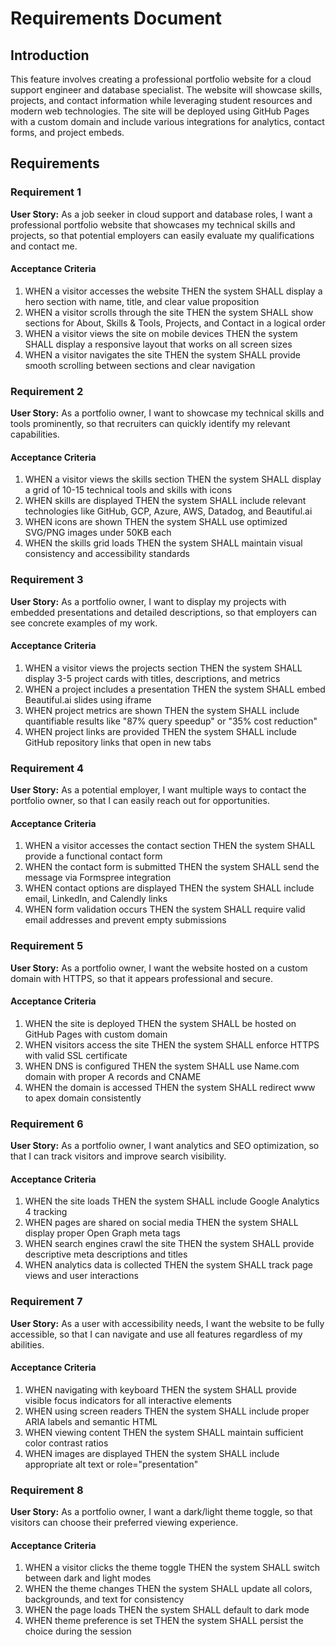 # Requirements Document

## Introduction

This feature involves creating a professional portfolio website for a cloud support engineer and database specialist. The website will showcase skills, projects, and contact information while leveraging student resources and modern web technologies. The site will be deployed using GitHub Pages with a custom domain and include various integrations for analytics, contact forms, and project embeds.

## Requirements

### Requirement 1

**User Story:** As a job seeker in cloud support and database roles, I want a professional portfolio website that showcases my technical skills and projects, so that potential employers can easily evaluate my qualifications and contact me.

#### Acceptance Criteria

1. WHEN a visitor accesses the website THEN the system SHALL display a hero section with name, title, and clear value proposition
2. WHEN a visitor scrolls through the site THEN the system SHALL show sections for About, Skills & Tools, Projects, and Contact in a logical order
3. WHEN a visitor views the site on mobile devices THEN the system SHALL display a responsive layout that works on all screen sizes
4. WHEN a visitor navigates the site THEN the system SHALL provide smooth scrolling between sections and clear navigation

### Requirement 2

**User Story:** As a portfolio owner, I want to showcase my technical skills and tools prominently, so that recruiters can quickly identify my relevant capabilities.

#### Acceptance Criteria

1. WHEN a visitor views the skills section THEN the system SHALL display a grid of 10-15 technical tools and skills with icons
2. WHEN skills are displayed THEN the system SHALL include relevant technologies like GitHub, GCP, Azure, AWS, Datadog, and Beautiful.ai
3. WHEN icons are shown THEN the system SHALL use optimized SVG/PNG images under 50KB each
4. WHEN the skills grid loads THEN the system SHALL maintain visual consistency and accessibility standards

### Requirement 3

**User Story:** As a portfolio owner, I want to display my projects with embedded presentations and detailed descriptions, so that employers can see concrete examples of my work.

#### Acceptance Criteria

1. WHEN a visitor views the projects section THEN the system SHALL display 3-5 project cards with titles, descriptions, and metrics
2. WHEN a project includes a presentation THEN the system SHALL embed Beautiful.ai slides using iframe
3. WHEN project metrics are shown THEN the system SHALL include quantifiable results like "87% query speedup" or "35% cost reduction"
4. WHEN project links are provided THEN the system SHALL include GitHub repository links that open in new tabs

### Requirement 4

**User Story:** As a potential employer, I want multiple ways to contact the portfolio owner, so that I can easily reach out for opportunities.

#### Acceptance Criteria

1. WHEN a visitor accesses the contact section THEN the system SHALL provide a functional contact form
2. WHEN the contact form is submitted THEN the system SHALL send the message via Formspree integration
3. WHEN contact options are displayed THEN the system SHALL include email, LinkedIn, and Calendly links
4. WHEN form validation occurs THEN the system SHALL require valid email addresses and prevent empty submissions

### Requirement 5

**User Story:** As a portfolio owner, I want the website hosted on a custom domain with HTTPS, so that it appears professional and secure.

#### Acceptance Criteria

1. WHEN the site is deployed THEN the system SHALL be hosted on GitHub Pages with custom domain
2. WHEN visitors access the site THEN the system SHALL enforce HTTPS with valid SSL certificate
3. WHEN DNS is configured THEN the system SHALL use Name.com domain with proper A records and CNAME
4. WHEN the domain is accessed THEN the system SHALL redirect www to apex domain consistently

### Requirement 6

**User Story:** As a portfolio owner, I want analytics and SEO optimization, so that I can track visitors and improve search visibility.

#### Acceptance Criteria

1. WHEN the site loads THEN the system SHALL include Google Analytics 4 tracking
2. WHEN pages are shared on social media THEN the system SHALL display proper Open Graph meta tags
3. WHEN search engines crawl the site THEN the system SHALL provide descriptive meta descriptions and titles
4. WHEN analytics data is collected THEN the system SHALL track page views and user interactions

### Requirement 7

**User Story:** As a user with accessibility needs, I want the website to be fully accessible, so that I can navigate and use all features regardless of my abilities.

#### Acceptance Criteria

1. WHEN navigating with keyboard THEN the system SHALL provide visible focus indicators for all interactive elements
2. WHEN using screen readers THEN the system SHALL include proper ARIA labels and semantic HTML
3. WHEN viewing content THEN the system SHALL maintain sufficient color contrast ratios
4. WHEN images are displayed THEN the system SHALL include appropriate alt text or role="presentation"

### Requirement 8

**User Story:** As a portfolio owner, I want a dark/light theme toggle, so that visitors can choose their preferred viewing experience.

#### Acceptance Criteria

1. WHEN a visitor clicks the theme toggle THEN the system SHALL switch between dark and light modes
2. WHEN the theme changes THEN the system SHALL update all colors, backgrounds, and text for consistency
3. WHEN the page loads THEN the system SHALL default to dark mode
4. WHEN theme preference is set THEN the system SHALL persist the choice during the session